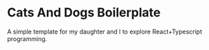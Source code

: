 # Cats And Dogs Boilerplate

A simple template for my daughter and I to explore React+Typescript programming.
